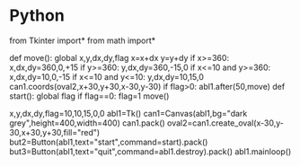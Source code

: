 # Python
from Tkinter import*
from math import*

def move():
	global x,y,dx,dy,flag
	x=x+dx
	y=y+dy
	if x>=360:
		x,dx,dy=360,0,+15
	if y>=360:
		y,dx,dy=360,-15,0
	if x<=10 and y>=360:
		x,dx,dy=10,0,-15
	if x<=10 and y<=10:
			y,dx,dy=10,15,0
	can1.coords(oval2,x+30,y+30,x-30,y-30)
	if flag>0:
		abl1.after(50,move)
def start():
	global flag
	if flag==0:
		flag=1
		move()

	
	
	
x,y,dx,dy,flag=10,10,15,0,0
abl1=Tk()
can1=Canvas(abl1,bg="dark grey",height=400,width=400)
can1.pack()
oval2=can1.create_oval(x-30,y-30,x+30,y+30,fill="red")
but2=Button(abl1,text="start",command=start).pack()
but3=Button(abl1,text="quit",command=abl1.destroy).pack()
abl1.mainloop()